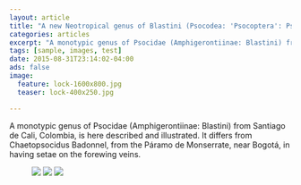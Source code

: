 ```yaml
---
layout: article
title: "A new Neotropical genus of Blastini (Psocodea: 'Psocoptera': Psocidae: Amphigerontiinae)"
categories: articles
excerpt: "A monotypic genus of Psocidae (Amphigerontiinae: Blastini) from Santiago de Cali, Colombia, is here described and illustrated. It differs from Chaetopsocidus Badonnel, from the Páramo de Monserrate, near Bogotá, in having setae on the forewing veins."
tags: [sample, images, test]
date: 2015-08-31T23:14:02-04:00
ads: false
image:
  feature: lock-1600x800.jpg
  teaser: lock-400x250.jpg

---
```


A monotypic genus of Psocidae (Amphigerontiinae: Blastini) from Santiago de Cali, Colombia, is here described and illustrated. It differs from Chaetopsocidus Badonnel, from the Páramo de Monserrate, near Bogotá, in having setae on the forewing veins.


<figure class="third">
	<a href="http://placehold.it/1200x600.gif"><img src="http://placehold.it/900x450.gif"></a>
	<a href="http://placehold.it/1200x600.gif"><img src="http://placehold.it/900x450.gif"></a>
	<a href="http://placehold.it/1200x600.gif"><img src="http://placehold.it/900x450.gif"></a>
</figure>
